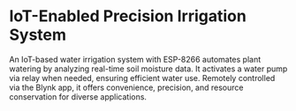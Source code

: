 # IoT-Enabled Precision Irrigation System

 An IoT-based water irrigation system with ESP-8266 automates plant watering by analyzing real-time soil moisture data. It activates a water pump via relay when needed, ensuring efficient water use. Remotely controlled via the Blynk app, it offers convenience, precision, and resource conservation for diverse applications.
